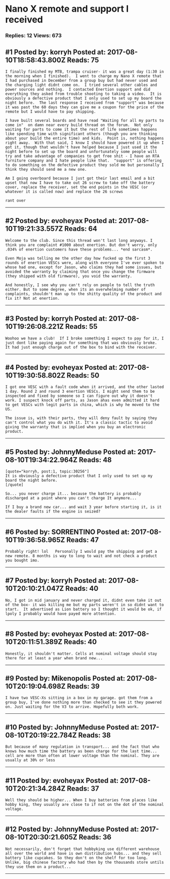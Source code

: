 # Nano X remote and support I received

### Replies: 12 Views: 673

## \#1 Posted by: korryh Posted at: 2017-08-10T18:58:43.800Z Reads: 75

```
I finally finished my MTB, trampa cruiser- it was a great day (1:30 in the morning when I finished).  I went to charge my Nano X remote that I had purchased in December from a group buy but had never used and the charging light didnt come on.  I tried several other cables and power sources and nothing.  I contacted Enertion support and did everything they asked from trouble shooting to taking a video.  It is obviously a defective product that I only used to set up my board the night before.  The last response I received from "support" was because it was past the 60 days they can give me a coupon for the price of the remote but I would have to pay shipping.  

I have built several boards and have read "Waiting for all my parts to come in"  on damn near every build thread on the forum.  Not only waiting for parts to come it but the rest of life sometimes happens like spending time with significant others (though you are thinking about your build the entire time) and kids.  Point is, nothing happens right away.  With that said, I know I should have powered it up when I got it, though that wouldn't have helped because I just used it the night before to set up the board and unfortunately some people will try and take advantage of companies to get free shit - I have an RTA furniture company and I hate people like that.  "support" is offering to do something on the defective product they sold me but personally I think they should send me a new one.

Am I going overboard because I just got their last email and a bit upset that now I have to take out 26 screw to take off the battery cover, replace the receiver, set the end points in the VESC (or whatever it is called now) and replace the 26 screws

rant over
```

---
## \#2 Posted by: evoheyax Posted at: 2017-08-10T19:21:33.557Z Reads: 64

```
Welcome to the club. Since this thread won't last long anyways. I think you are complaint #1000 about enertion. But don't worry, only .034% of enertion customers have these problems... *end sarcasm*.

Even Moja was telling me the other day how fucked up the first 3 rounds of enertion VESCs were, along with everyone I've ever spoken to whose had one, except for Jason, who claims they had some issues, but avoided the warranty by claiming that once you change the firmware (they shipped with old firmware), you void the warranty.

And honestly, I see why you can't rely on people to tell the truth either. But to some degree, when its an overwhelming number of complaints, shouldn't man up to the shitty quality of the product and fix it? Not at enertion.
```

---
## \#3 Posted by: korryh Posted at: 2017-08-10T19:26:08.221Z Reads: 55

```
Woohoo we have a club!  If I broke something I expect to pay for it, I just dont like paying again for something that was obviously broke.  It had just enough charge out of the box to bind with the receiver.
```

---
## \#4 Posted by: evoheyax Posted at: 2017-08-10T19:30:58.802Z Reads: 50

```
I got one VESC with a fault code when it arrived, and the other lasted 1 day. Round 2 and round 3 enertion VESCs. I might send them to be inspected and fixed by someone so I can figure out why it doesn't work. I suspect knock off parts, as Jason ahas even admitted it hard to get VESCs with legit parts in china, which is why he moved to the US.

The issue is, with their parts, they will deny fault by saying they can't control what you do with it. It's a classic tactic to avoid giving the warranty that is implied when you buy an electronic product.
```

---
## \#5 Posted by: JohnnyMeduse Posted at: 2017-08-10T19:34:22.964Z Reads: 48

```
[quote="korryh, post:1, topic:30256"]
It is obviously a defective product that I only used to set up my board the night before.
[/quote]

So... you never charge it... because the battery is probably discharged at a point where you can't charge It anymore...

If I buy a brand new car... and wait 3 year before starting it, is it the dealer faults if the engine is seized?
```

---
## \#6 Posted by: SORRENTINO Posted at: 2017-08-10T19:36:58.965Z Reads: 47

```
Probably right! lol   Personally I would pay the shipping and get a new remote. 8 months is way to long to wait and not check a product you bought imo.
```

---
## \#7 Posted by: korryh Posted at: 2017-08-10T20:10:21.047Z Reads: 40

```
No, I got in mid january and never charged it, didnt even take it out of the box- it was killing me but my parts weren't in so didnt want to start.  It advertised as Lion battery so I thought it would be ok, if lpoly I probably would have payed more attention.
```

---
## \#8 Posted by: evoheyax Posted at: 2017-08-10T20:11:51.389Z Reads: 40

```
Honestly, it shouldn't matter. Cells at nominal voltage should stay there for at least a year when brand new...
```

---
## \#9 Posted by: Mikenopolis Posted at: 2017-08-10T20:19:04.698Z Reads: 39

```
I have two VESC-Xs sitting in a box in my garage. got them from a group buy, I've done nothing more than checked to see it they powered on. Just waiting for the V3 to arrive. Hopefully both work.
```

---
## \#10 Posted by: JohnnyMeduse Posted at: 2017-08-10T20:19:22.784Z Reads: 38

```
But because of many regulation in transport... and the fact that who knows how much time the battery as been charge for the last time... cell are more than often at lower voltage than the nominal. They are usually at 30% or less
```

---
## \#11 Posted by: evoheyax Posted at: 2017-08-10T20:21:34.284Z Reads: 37

```
Well they should be higher... When I buy batteries from places like hobby king, they usually are close to if not on the dot of the nominal voltage.
```

---
## \#12 Posted by: JohnnyMeduse Posted at: 2017-08-10T20:30:21.605Z Reads: 36

```
Not necessarily, don't forget that hobbyking use different warehouse all over the world and have is own distribution hubs... and they sell battery like cupcakes. So they don't on the shelf for too long. Unlike, big chinese factory who had then by the thousands store untils they use them on a product...
```

---
